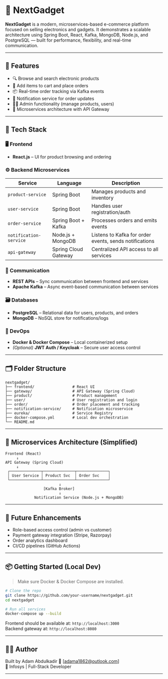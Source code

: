# 🔌 NextGadget

**NextGadget** is a modern, microservices-based e-commerce platform focused on selling electronics and gadgets. It demonstrates a scalable architecture using Spring Boot, React, Kafka, MongoDB, Node.js, and PostgreSQL — built for performance, flexibility, and real-time communication.

---

## 🚀 Features

- 🔍 Browse and search electronic products
- 🛒 Add items to cart and place orders
- 📦 Real-time order tracking via Kafka events
- 🔔 Notification service for order updates
- 🧑‍💼 Admin functionality (manage products, users)
- 🧱 Microservices architecture with API Gateway

---

## 🧱 Tech Stack

### 🖥️ Frontend
- **React.js** – UI for product browsing and ordering

### ⚙️ Backend Microservices
| Service | Language | Description |
|---------|----------|-------------|
| `product-service` | Spring Boot | Manages products and inventory |
| `user-service` | Spring Boot | Handles user registration/auth |
| `order-service` | Spring Boot + Kafka | Processes orders and emits events |
| `notification-service` | Node.js + MongoDB | Listens to Kafka for order events, sends notifications |
| `api-gateway` | Spring Cloud Gateway | Centralized API access to all services |

### 🔄 Communication
- **REST APIs** – Sync communication between frontend and services
- **Apache Kafka** – Async event-based communication between services

### 🗃️ Databases
- **PostgreSQL** – Relational data for users, products, and orders
- **MongoDB** – NoSQL store for notifications/logs

### 🐳 DevOps
- **Docker & Docker Compose** – Local containerized setup
- *(Optional)* **JWT Auth / Keycloak** – Secure user access control

---

## 🗂️ Folder Structure

```
nextgadget/
├── frontend/                 # React UI
├── gateway/                  # API Gateway (Spring Cloud)
├── product/                  # Product management
├── user/                     # User registration and login
├── order/                    # Order placement and tracking
├── notification-service/     # Notification microservice
├── eureka/                   # Service Registry
├── docker-compose.yml        # Local dev orchestration
└── README.md
```

---

## 🔄 Microservices Architecture (Simplified)

```text
Frontend (React)
     ↓
API Gateway (Spring Cloud)
     ↓
 ┌──────────────┬──────────────┬──────────────┐
 │ User Service │ Product Svc  │ Order Svc    │
 └──────────────┴──────────────┴──────────────┘
                        ↓
                 [Kafka Broker]
                        ↓
             Notification Service (Node.js + MongoDB)
```

---

## 🧪 Future Enhancements
- Role-based access control (admin vs customer)
- Payment gateway integration (Stripe, Razorpay)
- Order analytics dashboard
- CI/CD pipelines (GitHub Actions)

---

## 📦 Getting Started (Local Dev)

> Make sure Docker & Docker Compose are installed.

```bash
# Clone the repo
git clone https://github.com/your-username/nextgadget.git
cd nextgadget

# Run all services
docker-compose up --build
```

Frontend should be available at: `http://localhost:3000`  
Backend gateway at: `http://localhost:8080`

---

## 👨‍💻 Author

Built by Adam Abdulkadir
📧 [adama1862@outlook.com]  
💼 Infosys | Full-Stack Developer

---

